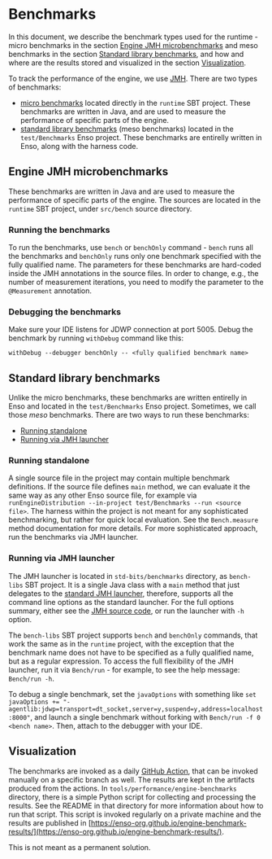 # Benchmarks
In this document, we describe the benchmark types used for the runtime - micro benchmarks in
the section [Engine JMH microbenchmarks](#engine-jmh-microbenchmarks) and meso benchmarks
in the section [Standard library benchmarks](#standard-library-benchmarks), and how and where
are the results stored and visualized in the section [Visualization](#visualization).

To track the performance of the engine, we use [JMH](https://openjdk.org/projects/code-tools/jmh/).
There are two types of benchmarks:
- [micro benchmarks](#engine-jmh-microbenchmarks) located directly in the `runtime` SBT project.
  These benchmarks are written in Java, and are used to measure the performance of
  specific parts of the engine.
- [standard library benchmarks](#standard-library-benchmarks) (meso benchmarks) located in the `test/Benchmarks` Enso project.
  These benchmarks are entirelly written in Enso, along with the harness code.

## Engine JMH microbenchmarks
These benchmarks are written in Java and are used to measure the performance of
specific parts of the engine.
The sources are located in the `runtime` SBT project, under `src/bench` source directory.

### Running the benchmarks
To run the benchmarks, use `bench` or `benchOnly` command - `bench` runs all the benchmarks and
`benchOnly` runs only one benchmark specified with the fully qualified name.
The parameters for these benchmarks are hard-coded inside the JMH annotations in the
source files. In order to change, e.g., the number of measurement iterations, you need to
modify the parameter to the `@Measurement` annotation.

### Debugging the benchmarks

Make sure your IDE listens for JDWP connection at port 5005.
Debug the benchmark by running `withDebug` command like this:
```
withDebug --debugger benchOnly -- <fully qualified benchmark name>
```

## Standard library benchmarks
Unlike the micro benchmarks, these benchmarks are written entirelly in Enso and located in the
`test/Benchmarks` Enso project. Sometimes, we call those *meso* benchmarks.
There are two ways to run these benchmarks:
- [Running standalone](#running-standalone)
- [Running via JMH launcher](#running-via-jmh-launcher)

### Running standalone
A single source file in the project may contain multiple benchmark definitions.
If the source file defines `main` method, we can evaluate it the same way as any other
Enso source file, for example via `runEngineDistribution --in-project test/Benchmarks --run <source file>`.
The harness within the project is not meant for any sophisticated benchmarking, but rather
for quick local evaluation. See the `Bench.measure` method documentation for more details.
For more sophisticated approach, run the benchmarks via JMH launcher.

### Running via JMH launcher
The JMH launcher is located in `std-bits/benchmarks` directory, as `bench-libs` SBT project.
It is a single Java class with a `main` method that just delegates to the
[standard JMH launcher](https://github.com/openjdk/jmh/blob/master/jmh-core/src/main/java/org/openjdk/jmh/Main.java),
therefore, supports all the command line options as the standard launcher.
For the full options summary, either see the [JMH source code](https://github.com/openjdk/jmh/blob/master/jmh-core/src/main/java/org/openjdk/jmh/runner/options/CommandLineOptions.java),
or run the launcher with `-h` option.

The `bench-libs` SBT project supports `bench` and `benchOnly` commands, that work the same
as in the `runtime` project, with the exception that the benchmark name does not have to be
specified as a fully qualified name, but as a regular expression.
To access the full flexibility of the JMH launcher, run it via `Bench/run` - for example,
to see the help message: `Bench/run -h`.

To debug a single benchmark, set the `javaOptions` with something like `set javaOptions += "-agentlib:jdwp=transport=dt_socket,server=y,suspend=y,address=localhost:8000"`,
and launch a single benchmark without forking with `Bench/run -f 0 <bench name>`.
Then, attach to the debugger with your IDE.


## Visualization
The benchmarks are invoked as a daily [GitHub Action](https://github.com/enso-org/enso/actions/workflows/benchmark.yml),
that can be invoked manually on a specific branch as well.
The results are kept in the artifacts produced from the actions.
In `tools/performance/engine-benchmarks` directory, there is a simple Python
script for collecting and processing the results. See the README in that directory
for more information about how to run that script.
This script is invoked regularly on a private machine and the results are
published in [https://enso-org.github.io/engine-benchmark-results/](https://enso-org.github.io/engine-benchmark-results/).

This is not meant as a permanent solution.
